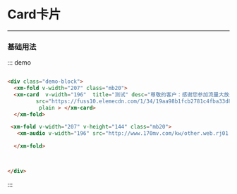 
# Card卡片
----
### 基础用法
<div class="demo-block">
  <xm-fold v-width="207" class="mb20">
  <xm-card  v-width="196"  title="测试" desc="尊敬的客户：感谢您参加流量大放送活动，恭喜您获得"
         src="https://fuss10.elemecdn.com/1/34/19aa98b1fcb2781c4fba33d850549jpeg.jpeg"
          plain > </xm-card>
  </xm-fold>

 <xm-fold v-width="207" v-height="144" class="mb20">
   <xm-audio v-width="196" src="http://www.170mv.com/kw/other.web.rj01.sycdn.kuwo.cn/resource/n3/2/63/3890495760.mp3">

  </xm-fold>



</div>

::: demo
```html

<div class="demo-block">
  <xm-fold v-width="207" class="mb20">
  <xm-card  v-width="196"  title="测试" desc="尊敬的客户：感谢您参加流量大放送活动，恭喜您获得"
         src="https://fuss10.elemecdn.com/1/34/19aa98b1fcb2781c4fba33d850549jpeg.jpeg"
          plain > </xm-card>
  </xm-fold>

 <xm-fold v-width="207" v-height="144" class="mb20">
   <xm-audio v-width="196" src="http://www.170mv.com/kw/other.web.rj01.sycdn.kuwo.cn/resource/n3/2/63/3890495760.mp3">

  </xm-fold>



</div>


```
:::





